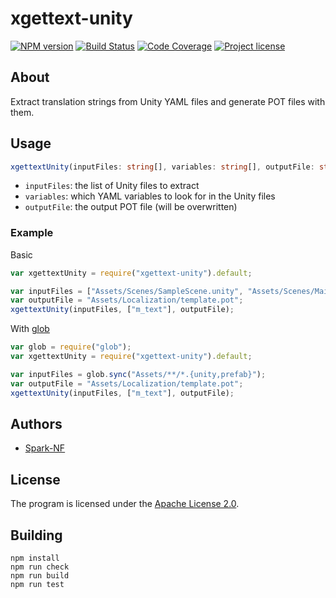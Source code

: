 # xgettext-unity

[![NPM version](https://img.shields.io/npm/v/xgettext-unity.svg)](https://www.npmjs.com/package/xgettext-unity)
[![Build Status](https://travis-ci.org/Spark-NF/xgettext-unity.svg?branch=master)](https://travis-ci.org/Spark-NF/xgettext-unity)
[![Code Coverage](https://img.shields.io/codecov/c/github/Spark-NF/xgettext-unity.svg)](https://codecov.io/gh/Spark-NF/xgettext-unity)
[![Project license](https://img.shields.io/github/license/Spark-NF/xgettext-unity.svg)](https://raw.githubusercontent.com/Spark-NF/xgettext-unity/master/LICENSE)

## About
Extract translation strings from Unity YAML files and generate POT files with them.

## Usage
```typescript
xgettextUnity(inputFiles: string[], variables: string[], outputFile: string);
```

* `inputFiles`: the list of Unity files to extract
* `variables`: which YAML variables to look for in the Unity files
* `outputFile`: the output POT file (will be overwritten)

### Example
Basic
```javascript
var xgettextUnity = require("xgettext-unity").default;

var inputFiles = ["Assets/Scenes/SampleScene.unity", "Assets/Scenes/MainMenu.unity"];
var outputFile = "Assets/Localization/template.pot";
xgettextUnity(inputFiles, ["m_text"], outputFile);
```

With [glob](https://github.com/isaacs/node-glob)
```javascript
var glob = require("glob");
var xgettextUnity = require("xgettext-unity").default;

var inputFiles = glob.sync("Assets/**/*.{unity,prefab}");
var outputFile = "Assets/Localization/template.pot";
xgettextUnity(inputFiles, ["m_text"], outputFile);
```

## Authors
* [Spark-NF](https://github.com/Spark-NF)

## License
The program is licensed under the [Apache License 2.0](http://www.apache.org/licenses/LICENSE-2.0).

## Building
```
npm install
npm run check
npm run build
npm run test
```